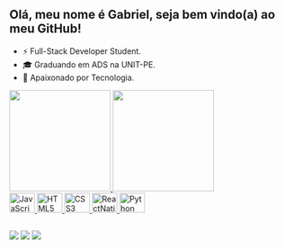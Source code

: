 ## Olá, meu nome é Gabriel, seja bem vindo(a) ao meu GitHub!
- ⚡ Full-Stack Developer Student.
- 🎓 Graduando em ADS na UNIT-PE.
- 💬 Apaixonado por Tecnologia.

<div align="flex-start">
  <a href="https://github.com/gabxhen">
  <img height="180em" src="https://github-readme-stats.vercel.app/api?username=gabxhen&show_icons=true&theme=dark&include_all_commits=true&count_private=true"/>
  <img height="180em" src="https://github-readme-stats.vercel.app/api/top-langs/?username=gabxhen&layout=compact&langs_count=7&theme=dark"/>
</div>

  
<div display="inline-block">
  <img alt="JavaScript" height="35" width="45" src="https://cdn.jsdelivr.net/gh/devicons/devicon/icons/javascript/javascript-original.svg"/>
  <img alt="HTML5" height="35" width="45" src="https://cdn.jsdelivr.net/gh/devicons/devicon/icons/html5/html5-original.svg" />
  <img alt="CSS3" height="35" width="45" src="https://cdn.jsdelivr.net/gh/devicons/devicon/icons/css3/css3-original.svg" />
  <img alt="ReactNative" height="35" width="45" src="https://cdn.jsdelivr.net/gh/devicons/devicon/icons/react/react-original.svg" />
  <img alt="Python" height="35" width="45" src="https://cdn.jsdelivr.net/gh/devicons/devicon/icons/python/python-original.svg"/>
</div>
  
##
  
<div>
    <a href="https://www.linkedin.com/in/gabriel-henrique-b5a028211" target="_blank"><img src="https://img.shields.io/badge/-LinkedIn-%230077B5?style=for-the-badge&logo=linkedin&logoColor=white" target="_blank"></a> 
    <a href = "mailto:gabrielhdmm@gmail.com"><img src="https://img.shields.io/badge/-Gmail-%23333?style=for-the-badge&logo=gmail&logoColor=white" target="_blank"></a>
    <a href="https://instagram.com/rafaballerini" target="_blank"><img src="https://img.shields.io/badge/-Instagram-%23E4405F?style=for-the-badge&logo=instagram&logoColor=white" target="_blank"></a>
</div>
